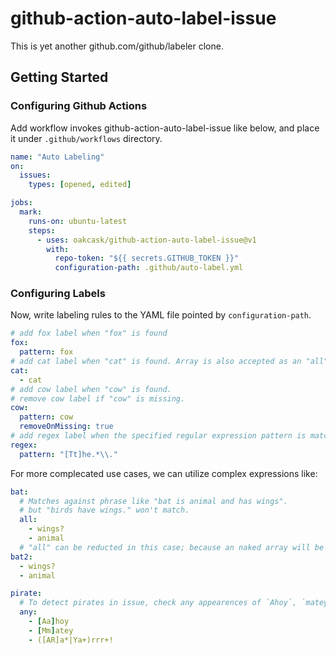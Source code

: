 # github-action-auto-label-issue

This is yet another github.com/github/labeler clone.

## Getting Started

### Configuring Github Actions

Add workflow invokes github-action-auto-label-issue like below,
and place it under `.github/workflows` directory.

```yaml
name: "Auto Labeling"
on:
  issues:
    types: [opened, edited]

jobs:
  mark:
    runs-on: ubuntu-latest
    steps:
      - uses: oakcask/github-action-auto-label-issue@v1
        with:
          repo-token: "${{ secrets.GITHUB_TOKEN }}"
          configuration-path: .github/auto-label.yml
```

### Configuring Labels

Now, write labeling rules to the YAML file pointed by `configuration-path`.

```yaml
# add fox label when "fox" is found
fox:
  pattern: fox
# add cat label when "cat" is found. Array is also accepted as an "all" expression.
cat:
  - cat
# add cow label when "cow" is found.
# remove cow label if "cow" is missing.
cow:
  pattern: cow
  removeOnMissing: true
# add regex label when the specified regular expression pattern is matching.
regex:
  pattern: "[Tt]he.*\\."
```

For more complecated use cases, we can utilize complex expressions like:

```yaml
bat:
  # Matches against phrase like "bat is animal and has wings".
  # but "birds have wings." won't match.
  all:
    - wings?
    - animal
  # "all" can be reducted in this case; because an naked array will be treated as child node of "all":
bat2:
  - wings?
  - animal
```

```yaml
pirate:
  # To detect pirates in issue, check any appearences of `Ahoy`, `matey`, `Rrrr!` and so on.
  any:
    - [Aa]hoy
    - [Mm]atey
    - ([AR]a*|Ya+)rrr+!
```
